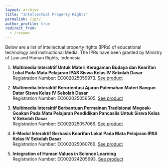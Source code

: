 ```yaml
---
layout: archive
title: "Intellectual Property Rights"
permalink: /ipr/
author_profile: true
redirect_from:
  - /resume
---
```

Below are a list of intellectual property rights (IPRs) of educational technology and instructional Media. The IPRs have been granted by Ministry of Law and Human Rights, Indonesia.

1. **Multimedia Interaktif Untuk Materi Keragaman Budaya dan Kearifan Lokal Pada Mata Pelajaran IPAS Siswa Kelas IV Sekolah Dasar**  
   Registration Number: EC002025059973. [See product](URL)

2. **Multimedia Interaktif Berorientasi Ajaran Palemahan Materi Bangun Datar Siswa Kelas IV Sekolah Dasar**  
   Registration Number: EC002025056505. [See product](URL)

3. **Multimedia Interaktif Berbantuan Permainan Tradisional Megoak-Goakan Pada Mata Pelajaran Pendidikan Pancasila Untuk Siswa Kelas V Sekolah Dasar**  
   Registration Number: EC002025057066. [See product](URL)

4. **E-Modul Interaktif Berbasis Kearifan Lokal Pada Mata Pelajaran IPAS Kelas IV Sekolah Dasar**  
   Registration Number: EC002025060766. [See product](URL)

5. **Integration of Human Values in Science Learning**  
   Registration Number: EC002024205693. [See product](URL)
